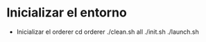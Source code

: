 Inicializar el entorno
=========================
- Inicializar el orderer
  cd orderer
  ./clean.sh all
  ./init.sh
  ./launch.sh

